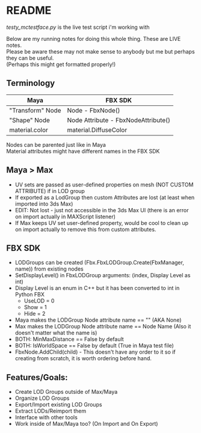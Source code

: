 # README
*testy_mctestface.py* is the live test script i'm working with<br>

Below are my running notes for doing this whole thing. These are LIVE notes.<br>
Please be aware these may not make sense to anybody but me but perhaps they can be useful.<br>
(Perhaps this might get formatted properly!)


## Terminology
| Maya 			  | FBX SDK |
|-----------------|---------|
| "Transform" Node| Node - FbxNode() |
| "Shape" Node	  | Node Attribute - FbxNodeAttribute() |
| material.color  | material.DiffuseColor |

Nodes can be parented just like in Maya<br>
Material attributes might have different names in the FBX SDK<br>

## Maya > Max
- UV sets are passed as user-defined properties on mesh (NOT CUSTOM ATTRIBUTE) if in LOD group
- If exported as a LodGroup then custom Attributes are lost (at least when imported into 3ds Max)
- EDIT: Not lost - just not accessible in the 3ds Max UI (there is an error on import actually in MAXScript listener)
- If Max keeps UV set user-defined property, would be cool to clean up on import actually to remove this from custom attributes.

## FBX SDK
- LODGroups can be created (Fbx.FbxLODGroup.Create(FbxManager, name)) from existing nodes
- SetDisplayLevel() in FbxLODGroup arguments: (index, Display Level as int)
- Display Level is an enum in C++ but it has been converted to int in Python FBX
  - UseLOD = 0
  - Show = 1
  - Hide = 2
- Maya makes the LODGroup Node attribute name == "" (AKA None)
- Max makes the LODGroup Node attribute name == Node Name (Also it doesn't matter what the name is)
- BOTH: MinMaxDistance == False by default
- BOTH: IsWorldSpace == False by default (True in Maya test file)
- FbxNode.AddChild(child) - This doesn't have any order to it so if creating from scratch, it is worth ordering before hand.


## Features/Goals:
- Create LOD Groups outside of Max/Maya
- Organize LOD Groups
- Export/Import existing LOD Groups
- Extract LODs/Reimport them
- Interface with other tools
- Work inside of Max/Maya too? (On Import and On Export)
